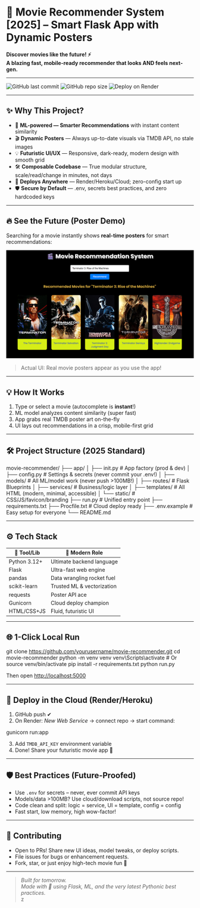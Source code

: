 # 🚀 Movie Recommender System [2025] – Smart Flask App with Dynamic Posters

**Discover movies like the future! ⚡  
A blazing fast, mobile-ready recommender that looks AND feels next-gen.**  

---

![GitHub last commit](https://img.shields.io/github/last-commit/yourusername/movie-recommender)
![GitHub repo size](https://img.shields.io/github/repo-size/yourusername/movie-recommender)
![Deploy on Render](https://img.shields.io/badge/deploy-render-blueviolet?logo=render)
<!-- replace 'yourusername' with your github username in above badge urls -->

---

## ✨ Why This Project?

- 🧠 **ML-powered — Smarter Recommendations** with instant content similarity
- 🎬 **Dynamic Posters** — Always up-to-date visuals via TMDB API, no stale images
- 💡 **Futuristic UI/UX** — Responsive, dark-ready, modern design with smooth grid
- 🛠️ **Composable Codebase** — True modular structure, scale/read/change in minutes, not days
- 🚀 **Deploys Anywhere** — Render/Heroku/Cloud; zero-config start up
- 🛡️ **Secure by Default** — .env, secrets best practices, and zero hardcoded keys

---

## 🔥 See the Future (Poster Demo)

Searching for a movie instantly shows **real-time posters** for smart recommendations:

![App Demo](app/static/posters/mrs.png)

> Actual UI: Real movie posters appear as you use the app!
---

## 💡 How It Works

1. Type or select a movie (autocomplete is **instant**!)
2. ML model analyzes content similarity (super fast)
3. App grabs real TMDB poster art on-the-fly
4. UI lays out recommendations in a crisp, mobile-first grid

---

## 🛠️ Project Structure (2025 Standard)

movie-recommender/
├── app/
│ ├── init.py # App factory (prod & dev)
│ ├── config.py # Settings & secrets (never commit your .env!)
│ ├── models/ # All ML/model work (never push >100MB!)
│ ├── routes/ # Flask Blueprints
│ ├── services/ # Business/logic layer
│ ├── templates/ # All HTML (modern, minimal, accessible)
│ └── static/ # CSS/JS/favicon/branding
├── run.py # Unified entry point
├── requirements.txt
├── Procfile.txt # Cloud deploy ready
├── .env.example # Easy setup for everyone
└── README.md


---

## ⚙️ Tech Stack

| 🧩 Tool/Lib      | 🚀 Modern Role                  |
|------------------|-------------------------------|
| Python 3.12+     | Ultimate backend language      |
| Flask            | Ultra-fast web engine          |
| pandas           | Data wrangling rocket fuel     |
| scikit-learn     | Trusted ML & vectorization     |
| requests         | Poster API ace                 |
| Gunicorn         | Cloud deploy champion          |
| HTML/CSS+JS      | Fluid, futuristic UI           |

---

## 🌐 1-Click Local Run

git clone https://github.com/yourusername/movie-recommender.git
cd movie-recommender
python -m venv venv
venv\Scripts\activate # Or source venv/bin/activate
pip install -r requirements.txt
python run.py

Then open [http://localhost:5000](http://localhost:5000)

---

## 🚀 Deploy in the Cloud (Render/Heroku)

1. GitHub push ✔
2. On Render: *New Web Service* → connect repo → start command:

gunicorn run:app

3. Add `TMDB_API_KEY` environment variable
4. Done! Share your futuristic movie app 🚀

---

## 🛡️ Best Practices (Future-Proofed)

- Use `.env` for secrets – never, ever commit API keys
- Models/data >100MB? Use cloud/download scripts, not source repo!
- Code clean and split: logic = service, UI = template, config = config
- Fast start, low memory, high wow-factor!

---

## 💬 Contributing

- Open to PRs! Share new UI ideas, model tweaks, or deploy scripts.
- File issues for bugs or enhancement requests.
- Fork, star, or just enjoy high-tech movie fun 🤖

---

> _Built for tomorrow.  
> Made with 💙 using Flask, ML, and the very latest Pythonic best practices._  
z
